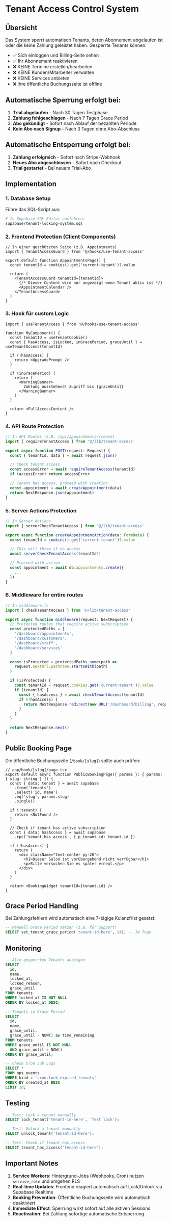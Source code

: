# Tenant Access Control System

## Übersicht

Das System sperrt automatisch Tenants, deren Abonnement abgelaufen ist oder die keine Zahlung geleistet haben. Gesperrte Tenants können:
- ✅ Sich einloggen und Billing-Seite sehen
- ✅ Ihr Abonnement reaktivieren
- ❌ KEINE Termine erstellen/bearbeiten
- ❌ KEINE Kunden/Mitarbeiter verwalten
- ❌ KEINE Services anbieten
- ❌ Ihre öffentliche Buchungsseite ist offline

## Automatische Sperrung erfolgt bei:

1. **Trial abgelaufen** - Nach 30 Tagen Testphase
2. **Zahlung fehlgeschlagen** - Nach 7 Tagen Grace Period
3. **Abo gekündigt** - Sofort nach Ablauf der bezahlten Periode
4. **Kein Abo nach Signup** - Nach 3 Tagen ohne Abo-Abschluss

## Automatische Entsperrung erfolgt bei:

1. **Zahlung erfolgreich** - Sofort nach Stripe-Webhook
2. **Neues Abo abgeschlossen** - Sofort nach Checkout
3. **Trial gestartet** - Bei neuem Trial-Abo

## Implementation

### 1. Database Setup

Führe das SQL-Script aus:
```bash
# In Supabase SQL Editor ausführen:
supabase/tenant-locking-system.sql
```

### 2. Frontend Protection (Client Components)

```tsx
// In einer geschützten Seite (z.B. Appointments)
import { TenantAccessGuard } from '@/hooks/use-tenant-access'

export default function AppointmentsPage() {
  const tenantId = cookies().get('current-tenant')?.value

  return (
    <TenantAccessGuard tenantId={tenantId}>
      {/* Dieser Content wird nur angezeigt wenn Tenant aktiv ist */}
      <AppointmentCalendar />
    </TenantAccessGuard>
  )
}
```

### 3. Hook für custom Logic

```tsx
import { useTenantAccess } from '@/hooks/use-tenant-access'

function MyComponent() {
  const tenantId = useTenantCookie()
  const { hasAccess, isLocked, inGracePeriod, graceUntil } = useTenantAccess(tenantId)

  if (!hasAccess) {
    return <UpgradePrompt />
  }

  if (inGracePeriod) {
    return (
      <WarningBanner>
        Zahlung ausstehend! Zugriff bis {graceUntil}
      </WarningBanner>
    )
  }

  return <FullAccessContent />
}
```

### 4. API Route Protection

```ts
// In API Routes (z.B. /api/appointments/create)
import { requireTenantAccess } from '@/lib/tenant-access'

export async function POST(request: Request) {
  const { tenantId, data } = await request.json()

  // Check tenant access
  const accessError = await requireTenantAccess(tenantId)
  if (accessError) return accessError

  // Tenant has access, proceed with creation
  const appointment = await createAppointment(data)
  return NextResponse.json(appointment)
}
```

### 5. Server Actions Protection

```ts
// In Server Actions
import { serverCheckTenantAccess } from '@/lib/tenant-access'

export async function createAppointmentAction(data: FormData) {
  const tenantId = cookies().get('current-tenant')?.value

  // This will throw if no access
  await serverCheckTenantAccess(tenantId!)

  // Proceed with action
  const appointment = await db.appointments.create({
    ...
  })
}
```

### 6. Middleware for entire routes

```ts
// In middleware.ts
import { checkTenantAccess } from '@/lib/tenant-access'

export async function middleware(request: NextRequest) {
  // Protected routes that require active subscription
  const protectedPaths = [
    '/dashboard/appointments',
    '/dashboard/customers',
    '/dashboard/staff',
    '/dashboard/services'
  ]

  const isProtected = protectedPaths.some(path =>
    request.nextUrl.pathname.startsWith(path)
  )

  if (isProtected) {
    const tenantId = request.cookies.get('current-tenant')?.value
    if (tenantId) {
      const { hasAccess } = await checkTenantAccess(tenantId)
      if (!hasAccess) {
        return NextResponse.redirect(new URL('/dashboard/billing', request.url))
      }
    }
  }

  return NextResponse.next()
}
```

## Public Booking Page

Die öffentliche Buchungsseite (`/book/[slug]`) sollte auch prüfen:

```tsx
// app/book/[slug]/page.tsx
export default async function PublicBookingPage({ params }: { params: { slug: string } }) {
  const { data: tenant } = await supabase
    .from('tenants')
    .select('id, name')
    .eq('slug', params.slug)
    .single()

  if (!tenant) {
    return <NotFound />
  }

  // Check if tenant has active subscription
  const { data: hasAccess } = await supabase
    .rpc('tenant_has_access', { p_tenant_id: tenant.id })

  if (!hasAccess) {
    return (
      <div className="text-center py-20">
        <h1>Dieser Salon ist vorübergehend nicht verfügbar</h1>
        <p>Bitte versuchen Sie es später erneut.</p>
      </div>
    )
  }

  return <BookingWidget tenantId={tenant.id} />
}
```

## Grace Period Handling

Bei Zahlungsfehlern wird automatisch eine 7-tägige Kulanzfrist gesetzt:

```sql
-- Manuell Grace Period setzen (z.B. für Support)
SELECT set_tenant_grace_period('tenant-id-here', 14); -- 14 Tage
```

## Monitoring

```sql
-- Alle gesperrten Tenants anzeigen
SELECT
  id,
  name,
  locked_at,
  locked_reason,
  grace_until
FROM tenants
WHERE locked_at IS NOT NULL
ORDER BY locked_at DESC;

-- Tenants in Grace Period
SELECT
  id,
  name,
  grace_until,
  grace_until - NOW() as time_remaining
FROM tenants
WHERE grace_until IS NOT NULL
  AND grace_until > NOW()
ORDER BY grace_until;

-- Check Cron Job Logs
SELECT *
FROM ops_events
WHERE kind = 'cron.lock_expired_tenants'
ORDER BY created_at DESC
LIMIT 10;
```

## Testing

```sql
-- Test: Lock a tenant manually
SELECT lock_tenant('tenant-id-here', 'Test lock');

-- Test: Unlock a tenant manually
SELECT unlock_tenant('tenant-id-here');

-- Test: Check if tenant has access
SELECT tenant_has_access('tenant-id-here');
```

## Important Notes

1. **Service Workers**: Hintergrund-Jobs (Webhooks, Cron) nutzen `service_role` und umgehen RLS
2. **Real-time Updates**: Frontend reagiert automatisch auf Lock/Unlock via Supabase Realtime
3. **Booking Prevention**: Öffentliche Buchungsseite wird automatisch deaktiviert
4. **Immediate Effect**: Sperrung wirkt sofort auf alle aktiven Sessions
5. **Reactivation**: Bei Zahlung sofortige automatische Entsperrung